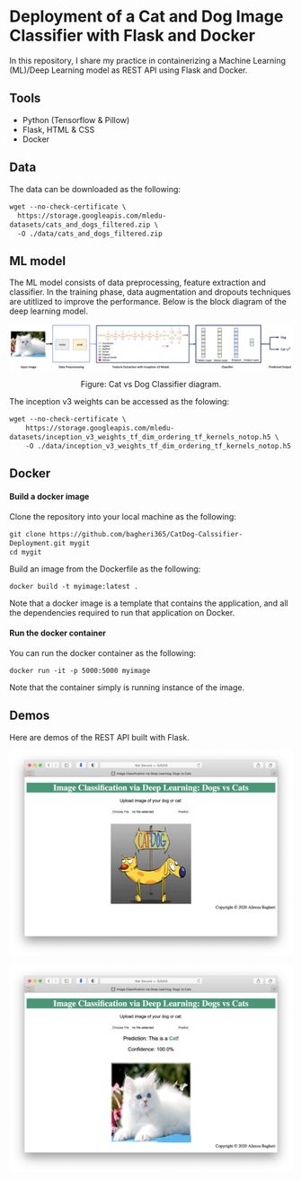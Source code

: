 # Deployment of a Cat and Dog Image Classifier with Flask and Docker

In this repository, I share my practice in containerizing a Machine Learning (ML)/Deep Learning model as REST API using Flask and Docker.

## Tools
- Python (Tensorflow & Pillow)
- Flask, HTML & CSS
- Docker

## Data

The data can be downloaded as the following:

```
wget --no-check-certificate \
  https://storage.googleapis.com/mledu-datasets/cats_and_dogs_filtered.zip \
  -O ./data/cats_and_dogs_filtered.zip
```


## ML model

The ML model consists of data preprocessing, feature extraction and classifier. In the training phase, data augmentation and dropouts techniques are utitlized to improve the performance. Below is the block diagram of the deep learning model.

<p align="center">
    <img src="https://github.com/bagheri365/CatDog-Calssifier-Deployment/blob/main/demo/ML_diagram.png">
</p>
<p align="center">
    Figure: Cat vs Dog Classifier diagram.
</p>

The inception v3 weights can be accessed as the folowing:

```
wget --no-check-certificate \
    https://storage.googleapis.com/mledu-datasets/inception_v3_weights_tf_dim_ordering_tf_kernels_notop.h5 \
    -O ./data/inception_v3_weights_tf_dim_ordering_tf_kernels_notop.h5
```

## Docker

#### Build a docker image


Clone the repository into your local machine as the following:

```
git clone https://github.com/bagheri365/CatDog-Calssifier-Deployment.git mygit
cd mygit
```

Build an image from the Dockerfile as the following:

```
docker build -t myimage:latest .
```

Note that a docker image is a template that contains the application, and all the dependencies required to run that application on Docker.

#### Run the docker container

You can run the docker container as the following:

```
docker run -it -p 5000:5000 myimage
```

Note that the container simply is running instance of the image.


## Demos

Here are demos of the REST API built with Flask.


<p align="center">
    <img src="https://github.com/bagheri365/CatDog-Calssifier-Deployment/blob/main/demo/demo_01.png">
</p>
<p align="center">
    <img src="https://github.com/bagheri365/CatDog-Calssifier-Deployment/blob/main/demo/demo_02.png">
</p>



